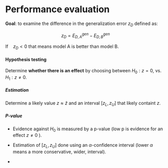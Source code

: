 # Performance evaluation

**Goal**: to examine the difference in the generalization error $z_D$ defined as:

$$
z_D = E_{D, A}^{gen} - E_{D, B}^{gen}   
$$

If    $z_D<0$ that means model A is better than model B.

#### Hypothesis testing

Determine **whether there is an effect** by choosing between $H_0:z=0$, vs. $H_1: z \neq 0$.

##### Estimation

Determine a likely value $z \approx \hat{z}$ and an interval $[z_L, z_U]$ that likely containt $z$.

##### P-value

- Evidence against $H_0$ is measured by a p-value (low p is evidence for an effect $z \neq 0$ ).

- Estimation of $[z_L, z_U]$ done using an $\alpha$-confidence interval (lower $\alpha$ means a more conservative, wider, interval). 

- 
